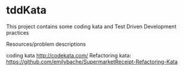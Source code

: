 # tddKata
This project contains some coding kata and Test Driven Development practices


Resources/problem descriptions

coding kata
http://codekata.com/
Refactoring kata:
https://github.com/emilybache/SupermarketReceipt-Refactoring-Kata
